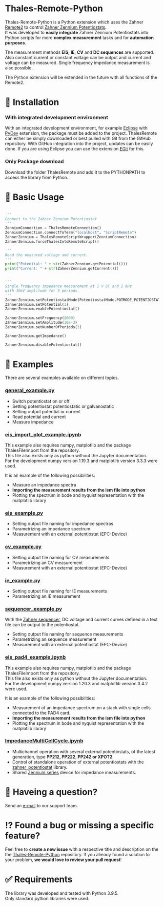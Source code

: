 # Thales-Remote-Python
Thales-Remote-Python is a Python extension which uses the Zahner [Remote2](http://zahner.de/pdf/Remote2.pdf) to control [Zahner Zennium Potentiostats](http://zahner.de/products/electrochemical-workstation.html).  
It was developed to **easily integrate** Zahner Zennium Potentiostats into Python scripts for more **complex measurement** tasks and for **automation purposes**.

The measurement methods **EIS**, **IE**, **CV** and **DC sequences** are supported. Also constant current or constant voltage can be output and current and voltage can be measured. Single frequency impedance measurement is also possible.

The Python extension will be extended in the future with all functions of the Remote2.

# :wrench: Installation
### With integrated development environment
With an integrated development environment, for example [Eclipse](https://www.eclipse.org/) with [PyDev](https://www.pydev.org/) extension, the package must be added to the project.
ThalesRemote can either be simply downloaded or best pulled with Git from the GitHub repository. With GitHub integration into the project, updates can be easily done.
If you are using Eclipse you can use the extension [EGit](https://www.eclipse.org/egit/) for this.

### Only Package download

Download the folder ThalesRemote and add it to the PYTHONPATH to access the library from Python.

# :hammer: Basic Usage

```python

'''
Connect to the Zahner Zennium Potentiostat
'''
ZenniumConnection = ThalesRemoteConnection()
ZenniumConnection.connectToTerm("localhost", "ScriptRemote")
ZahnerZennium = ThalesRemoteScriptWrapper(ZenniumConnection)
ZahnerZennium.forceThalesIntoRemoteScript()

'''
Read the measured voltage and current.
'''
print("Potential: " + str(ZahnerZennium.getPotential()))
print("Current: " + str(ZahnerZennium.getCurrent()))


'''
Single frequency impedance measurement at 1 V DC and 2 kHz
with 10mV amplitude for 3 periods.
'''
ZahnerZennium.setPotentiostatMode(PotentiostatMode.POTMODE_POTENTIOSTATIC)
ZahnerZennium.setPotential(1)
ZahnerZennium.enablePotentiostat()
    
ZahnerZennium.setFrequency(2000)
ZahnerZennium.setAmplitude(10e-3)
ZahnerZennium.setNumberOfPeriods(3)

ZahnerZennium.getImpedance()

ZahnerZennium.disablePotentiostat()

```

# :book: Examples
There are several examples available on different topics.

### [general_example.py](general_example.py)

* Switch potentiostat on or off
* Setting potentiostat potentiostatic or galvanostatic
* Setting output potential or current
* Read potential and current
* Measure impedance

### [eis_import_plot_example.ipynb](eis_import_plot_example.ipynb)
This example also requires numpy, matplotlib and the package ThalesFileImport from the repository.  
This file also exists only as python without the Jupyter documentation.  
For the development numpy version 1.19.3 and matplotlib version 3.3.3 were used.

It is an example of the following possibilities:
* Measure an impedance spectra
* **Importing the measurement results from the ism file into python**
* Plotting the spectrum in bode and nyquist representation with the matplotlib library

### [eis_example.py](eis_example.py)

* Setting output file naming for impedance spectras
* Parametrizing an impedance spectrum
* Measurement with an external potentiostat (EPC-Device)

### [cv_example.py](cv_example.py)

* Setting output file naming for CV measurements
* Parametrizing an CV measurement
* Measurement with an external potentiostat (EPC-Device)

### [ie_example.py](ie_example.py)

* Setting output file naming for IE measurements
* Parametrizing an IE measurement

### [sequencer_example.py](sequencer_example.py)
With the [Zahner sequencer](http://zahner.de/files/sequencer-an-introduction.pdf), DC voltage and current curves defined in a text file can be output to the potentiostat.

* Setting output file naming for sequence measurements
* Parametrizing an sequence measurement
* Measurement with an external potentiostat (EPC-Device)

### [eis_pad4_example.ipynb](eis_pad4_example.ipynb)
This example also requires numpy, matplotlib and the package ThalesFileImport from the repository.  
This file also exists only as python without the Jupyter documentation.  
For the development numpy version 1.20.3 and matplotlib version 3.4.2 were used.

It is an example of the following possibilities:
* Measurement of an impedance spectrum on a stack with single cells connected to the PAD4 card.
* **Importing the measurement results from the ism file into python**
* Plotting the spectrum in bode and nyquist representation with the matplotlib library

### [ImpedanceMultiCellCycle.ipynb](https://github.com/Zahner-elektrik/Zahner-Remote-Python/blob/master/Examples/ImpedanceMultiCellCycle/ImpedanceMultiCellCycle.ipynb)

* Multichannel operation with several external potentiostats, of the latest generation, type **PP212, PP222, PP242 or XPOT2**.
* Control of standalone operation of external potentiostats with the [zahner_potentiostat](https://github.com/Zahner-elektrik/zahner_potentiostat) library.
* Shared [Zennium series](http://zahner.de/products/electrochemical-workstation.html) device for impedance measurements.

# :email: Haveing a question?
Send an <a href="mailto:support@zahner.de?subject=Thales-Remote-Python Question&body=Your Message">e-mail</a> to our support team.

# :interrobang: Found a bug or missing a specific feature?
Feel free to **create a new issue** with a respective title and description on the the [Thales-Remote-Python](https://github.com/Zahner-elektrik/Thales-Remote-Python/issues) repository. If you already found a solution to your problem, **we would love to review your pull request**!

# :white_check_mark: Requirements
The library was developed and tested with Python 3.9.5.\
Only standard python libraries were used.